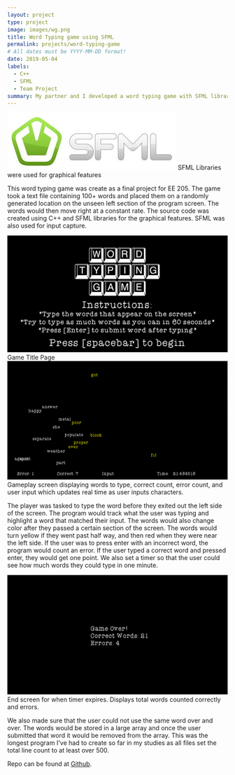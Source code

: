 ```yaml
---
layout: project
type: project
image: images/wg.png
title: Word Typing game using SFML
permalink: projects/word-typing-game
# All dates must be YYYY-MM-DD format!
date: 2019-05-04
labels:
  - C++
  - SFML
  - Team Project
summary: My partner and I developed a word typing game with SFML libraries using C++.
---
```


<img class="ui large left rounded image" src="/images/wordgame-sfml.jpg">
SFML Libraries were used for graphical features

This word typing game was create as a final project for EE 205. The game took a text file containing 100+ words and placed them on a randomly generated location on the unseen left section of the program screen. The words would then move right at a constant rate. The source code was created using C++ and SFML libraries for the graphical features. SFML was also used for input capture.

<img class="ui large left rounded image" src="/images/wordgame-title.png">
Game Title Page

<img class="ui large left rounded image" src="/images/wordgame-gameplay.png">
Gameplay screen displaying words to type, correct count, error count, and user input which updates real time as user inputs characters.

The player was tasked to type the word before they exited out the left side of the screen. The program would track what the user was typing and highlight a word that matched their input. The words would also change color after they passed a certain section of the screen. The words would turn yellow if they went past half way, and then red when they were near the left side. If the user was to press enter with an incorrect word, the program would count an error. If the user typed a correct word and pressed enter, they would get one point. We also set a timer so that the user could see how much words they could type in one minute.

<img class="ui large left rounded image" src="/images/wordgame-end.png">
End screen for when timer expires. Displays total words counted correctly and errors.

We also made sure that the user could not use the same word over and over. The words would be stored in a large array and once the user submitted that word it would be removed from the array. This was the longest program I've had to create so far in my studies as all files set the total line count to at least over 500.

Repo can be found at [Github](https://github.com/jaquino8/Wordgame).

